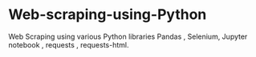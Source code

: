 # Web-scraping-using-Python

Web Scraping using various Python libraries Pandas , Selenium, Jupyter notebook , requests , requests-html.
